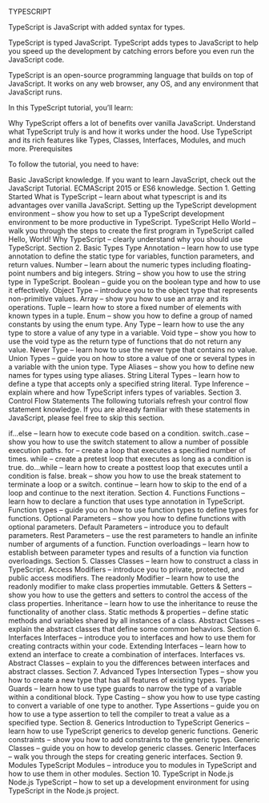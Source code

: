 TYPESCRIPT

TypeScript is JavaScript with added syntax for types.

TypeScript is typed JavaScript. TypeScript adds types to JavaScript to help you speed up the development by catching errors before you even run the JavaScript code.

TypeScript is an open-source programming language that builds on top of JavaScript. It works on any web browser, any OS, and any environment that JavaScript runs.

In this TypeScript tutorial, you’ll learn:

Why TypeScript offers a lot of benefits over vanilla JavaScript.
Understand what TypeScript truly is and how it works under the hood.
Use TypeScript and its rich features like Types, Classes, Interfaces, Modules, and much more.
Prerequisites

To follow the tutorial, you need to have:

Basic JavaScript knowledge. If you want to learn JavaScript, check out the JavaScript Tutorial.
ECMAScript 2015 or ES6 knowledge.
Section 1. Getting Started
What is TypeScript – learn about what typescript is and its advantages over vanilla JavaScript.
Setting up the TypeScript development environment – show you how to set up a TypeScript development environment to be more productive in TypeScript.
TypeScript Hello World – walk you through the steps to create the first program in TypeScript called Hello, World!
Why TypeScript – clearly understand why you should use TypeScript.
Section 2. Basic Types
Type Annotation – learn how to use type annotation to define the static type for variables, function parameters, and return values.
Number – learn about the numeric types including floating-point numbers and big integers.
String – show you how to use the string type in TypeScript.
Boolean – guide you on the boolean type and how to use it effectively.
Object Type – introduce you to the object type that represents non-primitive values.
Array – show you how to use an array and its operations.
Tuple – learn how to store a fixed number of elements with known types in a tuple.
Enum – show you how to define a group of named constants by using the enum type.
Any Type – learn how to use the any type to store a value of any type in a variable.
Void type – show you how to use the void type as the return type of functions that do not return any value.
Never Type – learn how to use the never type that contains no value.
Union Types – guide you on how to store a value of one or several types in a variable with the union type.
Type Aliases – show you how to define new names for types using type aliases.
String Literal Types – learn how to define a type that accepts only a specified string literal.
Type Inference – explain where and how TypeScript infers types of variables.
Section 3. Control Flow Statements
The following tutorials refresh your control flow statement knowledge. If you are already familiar with these statements in JavaScript, please feel free to skip this section.

if…else – learn how to execute code based on a condition.
switch..case – show you how to use the switch statement to allow a number of possible execution paths.
for – create a loop that executes a specified number of times.
while – create a pretest loop that executes as long as a condition is true.
do…while – learn how to create a posttest loop that executes until a condition is false.
break – show you how to use the break statement to terminate a loop or a switch.
continue – learn how to skip to the end of a loop and continue to the next iteration.
Section 4. Functions
Functions – learn how to declare a function that uses type annotation in TypeScript.
Function types – guide you on how to use function types to define types for functions.
Optional Parameters – show you how to define functions with optional parameters.
Default Parameters – introduce you to default parameters.
Rest Parameters – use the rest parameters to handle an infinite number of arguments of a function.
Function overloadings – learn how to establish between parameter types and results of a function via function overloadings.
Section 5. Classes
Classes – learn how to construct a class in TypeScript.
Access Modifiers – introduce you to private, protected, and public access modifiers.
The readonly Modifier – learn how to use the readonly modifier to make class properties immutable.
Getters & Setters – show you how to use the getters and setters to control the access of the class properties.
Inheritance – learn how to use the inheritance to reuse the functionality of another class.
Static methods & properties – define static methods and variables shared by all instances of a class.
Abstract Classes – explain the abstract classes that define some common behaviors.
Section 6. Interfaces
Interfaces – introduce you to interfaces and how to use them for creating contracts within your code.
Extending Interfaces – learn how to extend an interface to create a combination of interfaces.
Interfaces vs. Abstract Classes – explain to you the differences between interfaces and abstract classes.
Section 7. Advanced Types
Intersection Types – show you how to create a new type that has all features of existing types.
Type Guards – learn how to use type guards to narrow the type of a variable within a conditional block.
Type Casting – show you how to use type casting to convert a variable of one type to another.
Type Assertions – guide you on how to use a type assertion to tell the compiler to treat a value as a specified type.
Section 8. Generics
Introduction to TypeScript Generics – learn how to use TypeScript generics to develop generic functions.
Generic constraints – show you how to add constraints to the generic types.
Generic Classes – guide you on how to develop generic classes.
Generic Interfaces – walk you through the steps for creating generic interfaces.
Section 9. Modules
TypeScript Modules – introduce you to modules in TypeScript and how to use them in other modules.
Section 10. TypeScript in Node.js
Node.js TypeScript – how to set up a development environment for using TypeScript in the Node.js project.
